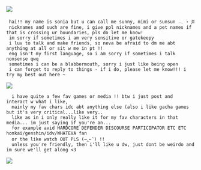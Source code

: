 

  ![](https://64.media.tumblr.com/3bdcd560c8636d044e200af0db21482e/0204d4661e661699-3d/s400x600/bb1c6b6f566624224c262309819576b9b30e0280.pnj)
     
     hai!! my name is sonia but u can call me sunny, mimi or sunsun 𓂃 ࣪˖ ִֶָ𐀔
     nicknames and such are fine, i give ppl nicknames and a pet names if that is crossing ur boundaries, pls do let me know!
     im sorry if sometimes i am very sensitive or gatekeepy 
     i luv to talk and make friends, so neva be afraid to dm me abt anything at all or sit w me in pt !!
     eng isn't my first language, so i am sorry if sometimes i talk nonsense qwq
     sometimes i can be a blabbermouth, sorry i just like being open
     i can forget to reply to things - if i do, please let me know!!! i try my best out here ~⠀⠀⠀
    
 ![](https://64.media.tumblr.com/3bdcd560c8636d044e200af0db21482e/0204d4661e661699-3d/s400x600/bb1c6b6f566624224c262309819576b9b30e0280.pnj)
   
      i have quite a few fav games or media !! btw i just post and interact w what i like, 
      mainly my fav chars idc abt anything else (also i like gacha games but it's very critical...like very..
      like as in i only really like it for my fav characters in that media... im just saying if you're an...
      for example avid HARDCORE DEFENDER DISCOURSE PARTICIPATOR ETC ETC honkai/genshin/idv/WHATEVA fan
      or the like watch OUT PLS (⇀‸↼‶) !! 
      unless you're friendly, then i'll like u dw, just dont be weirdo and im sure we'll get along <3

      
  ![](https://64.media.tumblr.com/c9a58303d09681ccf45f5392452af851/dcfcd66431d8f63b-f5/s2048x3072/c30e28dd1f9551ce27e19045ef14c1936907e9f2.pnj)



  
